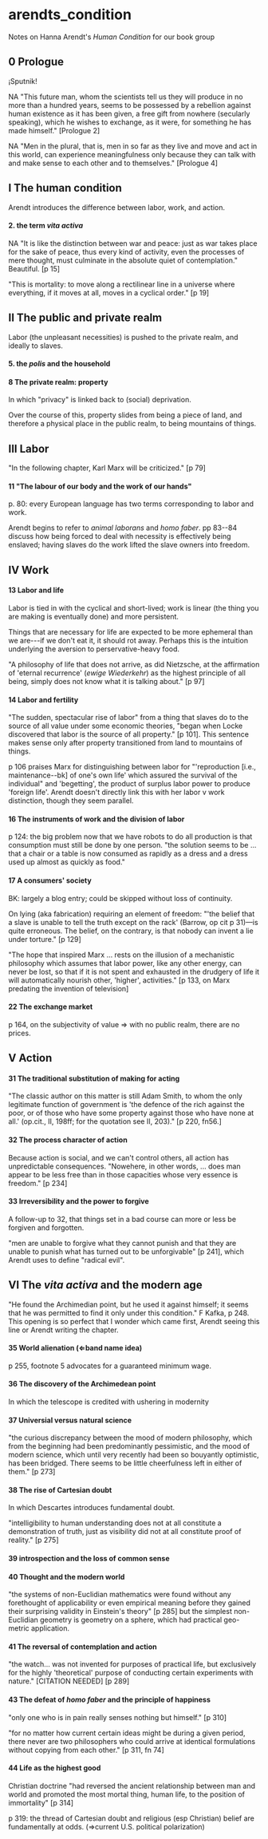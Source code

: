# arendts_condition
Notes on Hanna Arendt's _Human Condition_ for our book group

## 0 Prologue

¡Sputnik!

NA "This future man, whom the scientists tell us they will produce in no more than a hundred years, seems to be possessed by a rebellion against human existence as it has been given, a free gift from nowhere (secularly speaking), which he wishes to exchange, as it were, for something he has made himself." [Prologue 2]

NA "Men in the plural, that is, men in so far as they live and move and act in this world, can experience meaningfulness only because they can talk with and make sense to each other and to themselves." [Prologue 4]

## I The human condition

Arendt introduces the difference between labor, work, and action.


#### 2. the term _vita activa_

NA "It is like the distinction between war and peace: just as war takes place for the sake of peace, thus every
kind of activity, even the processes of mere thought, must culminate in the absolute quiet of contemplation." Beautiful. [p 15]

"This is mortality: to move along a rectilinear line in a universe where everything, if it
moves at all, moves in a cyclical order." [p 19]

## II The public and private realm

Labor (the unpleasant necessities) is pushed to the private realm, and ideally to slaves.

#### 5. the _polis_ and the household

#### 8 The private realm: property

In which "privacy" is linked back to (social) deprivation.

Over the course of this, property slides from being a piece of land, and therefore a
physical place in the public realm, to being mountains of things.

## III Labor

"In the following chapter, Karl Marx will be criticized." [p 79]

#### 11 "The labour of our body and the work of our hands"

p. 80: every European language has two terms corresponding to labor and work.

Arendt begins to refer to _animal laborans_ and _homo faber_. pp 83--84 discuss how being
forced to deal with necessity is effectively being enslaved; having slaves do the work
lifted the slave owners into freedom.

## IV Work

#### 13 Labor and life

Labor is tied in with the cyclical and short-lived; work is linear (the thing you are
        making is eventually done) and more persistent.

Things that are necessary for life are expected to be more ephemeral than we are---if we
don't eat it, it should rot away. Perhaps this is the intuition underlying the aversion to perservative-heavy food.

"A philosophy of life that does not arrive, as did Nietzsche, at the affirmation of
'eternal recurrence' (_ewige Wiederkehr_) as the highest principle of all being, simply
does not know what it is talking about." [p 97]

#### 14 Labor and fertility

"The sudden, spectacular rise of labor" from a thing that slaves do to the source of all
value under some economic theories, "began when Locke discovered that labor is the source
of all property." [p 101]. This sentence makes sense only after property transitioned from
land to mountains of things.

p 106 praises Marx for distinguishing between labor for "'reproduction [i.e.,
maintenance--bk] of one's own life' which assured the survival of the individual" and
'begetting', the product of surplus labor power to produce 'foreign life'. Arendt doesn't
directly link this with her labor v work distinction, though they seem parallel.


#### 16 The instruments of work and the division of labor

p 124: the big problem now that we have robots to do all production is that consumption
must still be done by one person. "the solution seems to be ... that a chair or a table is
now consumed as rapidly as a dress and a dress used up almost as quickly as food."

#### 17 A consumers' society

BK: largely a blog entry; could be skipped without loss of continuity.

On lying (aka fabrication) requiring an element of freedom:
"'the belief that a slave is unable to tell the truth except on the rack' (Barrow, op cit
p 31)—is quite erroneous. The belief, on the contrary, is that nobody can invent a lie
under torture." [p 129]

"The hope that inspired Marx ... rests on the illusion of a mechanistic philosophy which
assumes that labor power, like any other energy, can never be lost, so that if it is not
spent and exhausted in the drudgery of life it will automatically nourish other, 'higher', activities." [p 133, on Marx predating the invention of television]

#### 22 The exchange market

p 164, on the subjectivity of value ⇒ with no public realm, there are no prices.

## V Action

#### 31 The traditional substitution of making for acting

"The classic author on this matter is still Adam Smith, to whom the only legitimate
function of government is 'the defence of the rich against the poor, or of those who have
some property against those who have none at all.' (op.cit., II, 198ff; for the quotation see II, 203)." [p 220, fn56.]

#### 32 The process character of action

Because action is social, and we can't control others, all action has unpredictable
consequences. "Nowehere, in other words, ... does man appear to be less free than in those
capacities whose very essence is freedom." [p 234]

#### 33 Irreversibility and the power to forgive

A follow-up to 32, that things set in a bad course can more or less be forgiven and
forgotten.

"men are unable to forgive what they cannot punish and that they are unable to punish what
has turned out to be unforgivable" [p 241], which Arendt uses to define "radical evil".

## VI The _vita activa_ and the modern age

"He found the Archimedian point, but he used it against himself; it seems that he was
permitted to find it only under this condition." F Kafka, p 248. This opening is so
perfect that I wonder which came first, Arendt seeing this line or Arendt writing the
chapter.

#### 35 World alienation (⇐band name idea)

p 255, footnote 5 advocates for a guaranteed minimum wage.

#### 36 The discovery of the Archimedean point

In which the telescope is credited with ushering in modernity

#### 37 Universial versus natural science

"the curious discrepancy between the mood of modern philosophy, which from the beginning
had been predominantly pessimistic, and the mood of modern science, which until very
recently had been so bouyantly optimistic, has been bridged. There seems to be little
cheerfulness left in either of them." [p 273]

#### 38 The rise of Cartesian doubt

In which Descartes introduces fundamental doubt.

"intelligibility to human understanding does not at all constitute a demonstration of
truth, just as visibility did not at all constitute proof of reality." [p 275]

#### 39 introspection and the loss of common sense

#### 40 Thought and the modern world

"the systems of non-Euclidian mathematics were found without any forethought of
applicability or even empirical meaning before they gained their surprising validity in
Einstein's theory" [p 285] but the simplest non-Euclidian geometry is geometry on a
sphere, which had practical geo-metric application.

#### 41 The reversal of contemplation and action

"the watch... was not invented for purposes of practical life, but exclusively for the
highly 'theoretical' purpose of conducting certain experiments with nature." [CITATION
NEEDED] [p 289]

#### 43 The defeat of _homo faber_ and the principle of happiness

"only one who is in pain really senses nothing but himself." [p 310]

"for no matter how current certain ideas might be during a given period, there never are
two philosophers who could arrive at identical formulations without copying from each
other." [p 311, fn 74]

#### 44 Life as the highest good

Christian doctrine "had reversed the ancient relationship between man and world and
promoted the most mortal thing, human life, to the position of immortality" [p 314]

p 319: the thread of Cartesian doubt and religious (esp Christian) belief are
fundamentally at odds. (⇒current U.S. political polarization)
